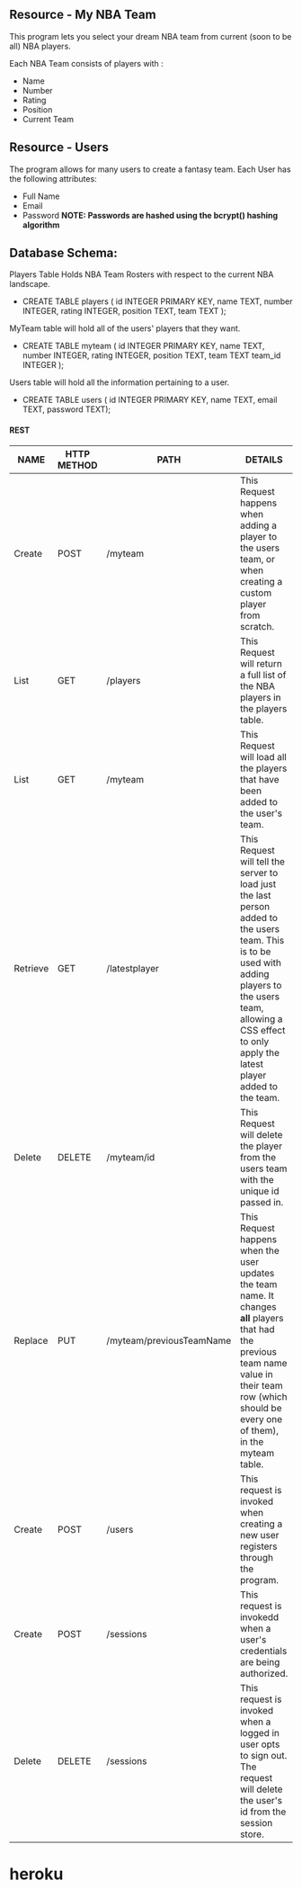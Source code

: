 ## Resource - My NBA Team
This program lets you select your dream NBA team from current (soon to be all) NBA players.

Each NBA Team consists of players with :
* Name
* Number
* Rating
* Position
* Current Team

## Resource - Users
The program allows for many users to create a fantasy team.
Each User has the following attributes:
* Full Name
* Email
* Password
**NOTE: Passwords are hashed using the bcrypt() hashing algorithm**

## Database Schema: 

Players Table Holds NBA Team Rosters with respect to the current NBA landscape.
* CREATE TABLE players ( 
        id INTEGER PRIMARY KEY,
        name TEXT,
        number INTEGER,
        rating INTEGER,
        position TEXT,
        team TEXT );

MyTeam table will hold all of the users' players that they want.
* CREATE TABLE myteam ( 
        id INTEGER PRIMARY KEY,
        name TEXT,
        number INTEGER,
        rating INTEGER,
        position TEXT,
        team TEXT
        team_id INTEGER );

Users table will hold all the information pertaining to a user.
* CREATE TABLE users (
        id INTEGER PRIMARY KEY,
        name TEXT,
        email TEXT,
        password TEXT);

#### REST 
NAME | HTTP METHOD | PATH | DETAILS
-----|-------------|------|--------
Create | POST | /myteam | This Request happens when adding a player to the users team, or when creating a custom player from scratch.
List | GET | /players |  This Request will return a full list of the NBA players in the players table.
List | GET | /myteam | This Request will load all the players that have been added to the user's team. 
Retrieve | GET | /latestplayer | This Request will tell the server to load just the last person added to the users team. This is to be used with adding players to the users team, allowing a CSS effect to only apply the latest player added to the team.
Delete | DELETE | /myteam/id | This Request will delete the player from the users team with the unique id passed in.
Replace | PUT | /myteam/previousTeamName | This Request happens when the user updates the team name. It changes **all** players that had the previous team name value in their team row (which should be every one of them), in the myteam table.
Create | POST | /users | This request is invoked when creating a new user registers through the program.
Create | POST | /sessions | This request is invokedd when a user's credentials are being authorized. 
Delete | DELETE | /sessions | This request is invoked when a logged in user opts to sign out. The request will delete the user's id from the session store. 
# heroku
